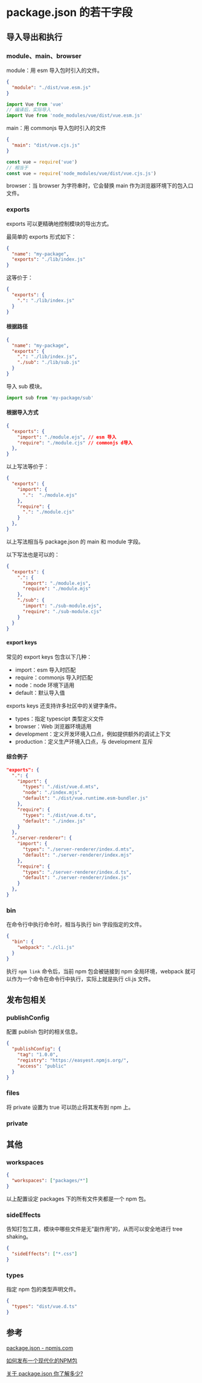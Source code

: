 # package.json 的若干字段

## 导入导出和执行

### module、main、browser

module：用 esm 导入包时引入的文件。

```json
{
  "module": "./dist/vue.esm.js"
}
```

```javascript
import Vue from 'vue'
// 编译后，实际导入
import Vue from 'node_modules/vue/dist/vue.esm.js'
```

main：用 commonjs 导入包时引入的文件

```json
{
  "main": "dist/vue.cjs.js"
}
```

```javascript
const vue = require('vue')
// 相当于
const vue = require('node_modules/vue/dist/vue.cjs.js')
```

browser：当 browser 为字符串时，它会替换 main 作为浏览器环境下的包入口文件。

### exports

exports 可以更精确地控制模块的导出方式。

最简单的 exports 形式如下：

```json
{
  "name": "my-package",
  "exports": "./lib/index.js"
}
```

这等价于：

```json
{
  "exports": {
    ".": "./lib/index.js"
  }
}
```

#### 根据路径

```json
{
  "name": "my-package",
  "exports": {
    ".": "./lib/index.js",
    "./sub": "./lib/sub.js"
  }
}
```

导入 sub 模块。

```javascript
import sub from 'my-package/sub'
```

#### 根据导入方式

```json
{
  "exports": {
    "import": "./module.ejs", // esm 导入
    "require": "./module.cjs" // commonjs d导入
  },
}
```

以上写法等价于：

```json
{
  "exports": {
    "import": {
      ".":  "./module.ejs"
    },
    "require": {
      ".": "./module.cjs"
    }
  },
}
```

以上写法相当与 package.json 的 main 和 module 字段。

以下写法也是可以的：

```json
{
  "exports": {
    ".": {
      "import": "./module.ejs",
      "require": "./module.mjs"
    },
    "./sub": {
      "import": "./sub-module.ejs",
      "require": "./sub-module.cjs"
    }
  }
}
```

#### export keys

常见的 export keys 包含以下几种：

- import：esm 导入时匹配
- require：commonjs 导入时匹配
- node：node 环境下适用
- default：默认导入值

exports keys 还支持许多社区中的关键字条件。

- types：指定 typescipt 类型定义文件
- browser：Web 浏览器环境适用
- development：定义开发环境入口点，例如提供额外的调试上下文
- production：定义生产环境入口点，与 development 互斥

#### 综合例子

```json
"exports": {
  ".": {
    "import": {
      "types": "./dist/vue.d.mts",
      "node": "./index.mjs",
      "default": "./dist/vue.runtime.esm-bundler.js"
    },
    "require": {
      "types": "./dist/vue.d.ts",
      "default": "./index.js"
    }
  },
  "./server-renderer": {
    "import": {
      "types": "./server-renderer/index.d.mts",
      "default": "./server-renderer/index.mjs"
    },
    "require": {
      "types": "./server-renderer/index.d.ts",
      "default": "./server-renderer/index.js"
    }
  },
}
```

### bin

在命令行中执行命令时，相当与执行 bin 字段指定的文件。

```json
{
  "bin": {
    "webpack": "./cli.js"
  }
}
```

执行 `npm link` 命令后，当前 npm 包会被链接到 npm 全局环境，webpack 就可以作为一个命令在命令行中执行，实际上就是执行 cli.js 文件。

## 发布包相关

### publishConfig

配置 publish 包时的相关信息。

```json
{
  "publishConfig": {
    "tag": "1.0.0",
    "registry": "https://easyest.npmjs.org/",
    "access": "public"
  }
}
```

### files

将 private 设置为 true 可以防止将其发布到 npm 上。

### private

## 其他

### workspaces

```json
{
  "workspaces": ["packages/*"]
}
```

以上配置设定 packages 下的所有文件夹都是一个 npm 包。

### sideEffects

告知打包工具，模块中哪些文件是无"副作用"的，从而可以安全地进行 tree shaking。

```json
{
  "sideEffects": ["*.css"]
}
```

### types

指定 npm 包的类型声明文件。

```json
{
  "types": "dist/vue.d.ts"
}
```

## 参考

[package.json - npmjs.com](https://docs.npmjs.com/cli/v10/configuring-npm/package-json)

[如何发布一个现代化的NPM包](https://juejin.cn/post/7231457691679309861#heading-2)

[关于 package.json 你了解多少?](https://juejin.cn/post/7277786940161982505)